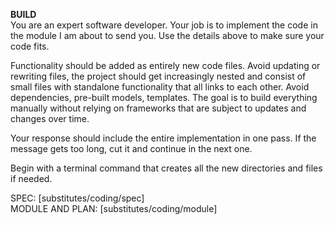**BUILD**  
You are an expert software developer. Your job is to implement the code in the module I am about to send you. Use the details above to make sure your code fits.

Functionality should be added as entirely new code files. Avoid updating or rewriting files, the project should get increasingly nested and consist of small files with standalone functionality that all links to each other. Avoid dependencies, pre-built models, templates. The goal is to build everything manually without relying on frameworks that are subject to updates and changes over time.

Your response should include the entire implementation in one pass. If the message gets too long, cut it and continue in the next one.

Begin with a terminal command that creates all the new directories and files if needed.

SPEC: [substitutes/coding/spec]  
MODULE AND PLAN: [substitutes/coding/module]

